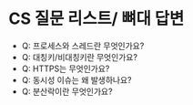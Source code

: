 # CS 질문 리스트/ 뼈대 답변

- Q: 프로세스와 스레드란 무엇인가요?
- Q: 대칭키/비대칭키란 무엇인가요?
- Q: HTTPS는 무엇인가요?
- Q: 동시성 이슈는 왜 발생하나요?
- Q: 분산락이란 무엇인가요?